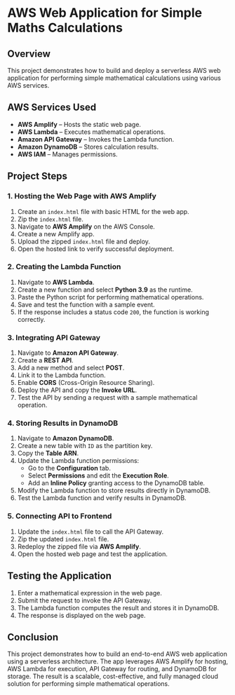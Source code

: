 # AWS Web Application for Simple Maths Calculations

## Overview
This project demonstrates how to build and deploy a serverless AWS web application for performing simple mathematical calculations using various AWS services.

## AWS Services Used
- **AWS Amplify** – Hosts the static web page.
- **AWS Lambda** – Executes mathematical operations.
- **Amazon API Gateway** – Invokes the Lambda function.
- **Amazon DynamoDB** – Stores calculation results.
- **AWS IAM** – Manages permissions.

## Project Steps

### 1. Hosting the Web Page with AWS Amplify
1. Create an `index.html` file with basic HTML for the web app.
2. Zip the `index.html` file.
3. Navigate to **AWS Amplify** on the AWS Console.
4. Create a new Amplify app.
5. Upload the zipped `index.html` file and deploy.
6. Open the hosted link to verify successful deployment.

### 2. Creating the Lambda Function
1. Navigate to **AWS Lambda**.
2. Create a new function and select **Python 3.9** as the runtime.
3. Paste the Python script for performing mathematical operations.
4. Save and test the function with a sample event.
5. If the response includes a status code `200`, the function is working correctly.

### 3. Integrating API Gateway
1. Navigate to **Amazon API Gateway**.
2. Create a **REST API**.
3. Add a new method and select **POST**.
4. Link it to the Lambda function.
5. Enable **CORS** (Cross-Origin Resource Sharing).
6. Deploy the API and copy the **Invoke URL**.
7. Test the API by sending a request with a sample mathematical operation.

### 4. Storing Results in DynamoDB
1. Navigate to **Amazon DynamoDB**.
2. Create a new table with `ID` as the partition key.
3. Copy the **Table ARN**.
4. Update the Lambda function permissions:
   - Go to the **Configuration** tab.
   - Select **Permissions** and edit the **Execution Role**.
   - Add an **Inline Policy** granting access to the DynamoDB table.
5. Modify the Lambda function to store results directly in DynamoDB.
6. Test the Lambda function and verify results in DynamoDB.

### 5. Connecting API to Frontend
1. Update the `index.html` file to call the API Gateway.
2. Zip the updated `index.html` file.
3. Redeploy the zipped file via **AWS Amplify**.
4. Open the hosted web page and test the application.

## Testing the Application
1. Enter a mathematical expression in the web page.
2. Submit the request to invoke the API Gateway.
3. The Lambda function computes the result and stores it in DynamoDB.
4. The response is displayed on the web page.

## Conclusion
This project demonstrates how to build an end-to-end AWS web application using a serverless architecture. The app leverages AWS Amplify for hosting, AWS Lambda for execution, API Gateway for routing, and DynamoDB for storage. The result is a scalable, cost-effective, and fully managed cloud solution for performing simple mathematical operations.
